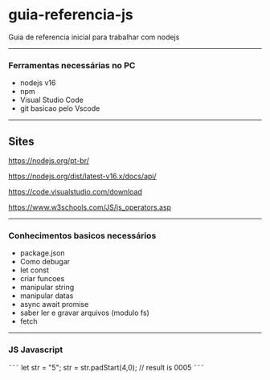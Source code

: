 # guia-referencia-js
Guia de referencia inicial para trabalhar com nodejs


---
### Ferramentas necessárias no PC
* nodejs v16
* npm
* Visual Studio Code
* git basicao pelo Vscode

---
## Sites
https://nodejs.org/pt-br/

https://nodejs.org/dist/latest-v16.x/docs/api/

https://code.visualstudio.com/download

https://www.w3schools.com/JS/js_operators.asp

---
### Conhecimentos basicos necessários
* package.json
* Como debugar
* let const
* criar funcoes
* manipular string
* manipular datas
* async await promise
* saber ler e gravar arquivos (modulo fs)
* fetch
---
### JS Javascript


˜˜˜
let str = "5";
str = str.padStart(4,0);
// result is 0005
˜˜˜

